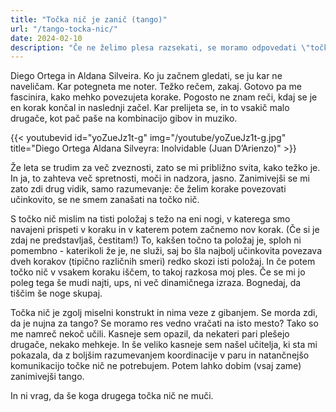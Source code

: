 ```yaml
---
title: "Točka nič je zanič (tango)"
url: "/tango-tocka-nic/"
date: 2024-02-10
description: "Če ne želimo plesa razsekati, se moramo odpovedati \"točki nič\" ali kateremukoli \"parkirišču\". Če korake povezujemo skozi vedno isto točko, to resno zmanjša zveznost plesa."
---
```


Diego Ortega in Aldana Silveira. Ko ju začnem gledati, se ju kar ne naveličam. Kar potegneta me noter. Težko rečem, zakaj. Gotovo pa me fascinira, kako mehko povezujeta korake. Pogosto ne znam reči, kdaj se je en korak končal in naslednji začel. Kar prelijeta se, in to vsakič malo drugače, kot pač paše na kombinacijo gibov in muziko.

{{< youtubevid id="yoZueJz1t-g" img="/youtube/yoZueJz1t-g.jpg" title="Diego Ortega Aldana Silveyra: Inolvidable (Juan D’Arienzo)" >}}

Že leta se trudim za več zveznosti, zato se mi približno svita, kako težko je. In ja, to zahteva več spretnosti, moči in nadzora, jasno. Zanimivejši se mi zato zdi drug vidik, samo razumevanje: če želim korake povezovati učinkovito, se ne smem zanašati na točko nič.

S točko nič mislim na tisti položaj s težo na eni nogi, v katerega smo navajeni prispeti v koraku in v katerem potem začnemo nov korak. (Če si je zdaj ne predstavljaš, čestitam!) To, kakšen točno ta položaj je, sploh ni pomembno - katerikoli že je, ne služi, saj bo šla najbolj učinkovita povezava dveh korakov (tipično različnih smeri) redko skozi isti položaj. In če potem točko nič v vsakem koraku iščem, to takoj razkosa moj ples. Če se mi jo poleg tega še mudi najti, ups, ni več dinamičnega izraza. Bognedaj, da tiščim še noge skupaj.

Točka nič je zgolj miselni konstrukt in nima veze z gibanjem. Se morda zdi, da je nujna za tango? Se moramo res vedno vračati na isto mesto? Tako so me namreč nekoč učili. Kasneje sem opazil, da nekateri pari plešejo drugače, nekako mehkeje. In še veliko kasneje sem našel učitelja, ki sta mi pokazala, da z boljšim razumevanjem koordinacije v paru in natančnejšo komunikacijo točke nič  ne potrebujem. Potem lahko dobim (vsaj zame) zanimivejši tango.

In ni vrag, da še koga drugega točka nič ne muči.